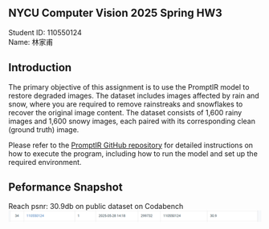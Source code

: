 ## NYCU Computer Vision 2025 Spring HW3     
Student ID: 110550124     
Name: 林家甫     

## Introduction 
The primary objective of this assignment is to use the PromptIR model to restore degraded images. The dataset includes images affected by rain and snow, where you are required to remove rainstreaks and snowflakes to recover the original image content. The dataset consists of 1,600 rainy images and 1,600 snowy images, each paired with its corresponding clean (ground truth) image.    

Please refer to the [PromptIR GitHub repository](https://github.com/va1shn9v/PromptIR) for detailed instructions on how to execute the program, including how to run the model and set up the required environment.

## Peformance Snapshot    
Reach psnr: 30.9db on public dataset on Codabench    
![alt text](image.png)